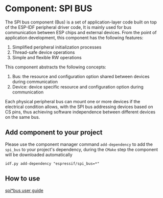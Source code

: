 # Component: SPI BUS

The SPI bus component (Bus) is a set of application-layer code built on top of the ESP-IDF peripheral driver code, It is mainly used for bus communication between ESP chips and external devices. From the point of application development, this component has the following features:

1. Simplified peripheral initialization processes
2. Thread-safe device operations
3. Simple and flexible RW operations

This component abstracts the following concepts:

1. Bus: the resource and configuration option shared between devices during communication
2. Device: device specific resource and configuration option during communication

Each physical peripheral bus can mount one or more devices if the electrical condition allows, with the SPI bus addressing devices based on CS pins, thus achieving software independence between different devices on the same bus.

## Add component to your project

Please use the component manager command `add-dependency` to add the `spi_bus` to your project's dependency, during the `CMake` step the component will be downloaded automatically

```
idf.py add-dependency "espressif/spi_bus=*"
```

## How to use
[spi*bus user guide](https://docs.espressif.com/projects/esp-iot-solution/en/latest/basic/bus/spi*bus.html)
